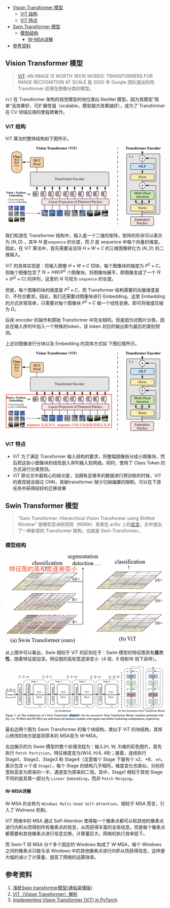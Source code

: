 - [Vision Transformer 模型](#vision-transformer-模型)
  - [ViT 结构](#vit-结构)
  - [ViT 特点](#vit-特点)
- [Swin Transformer 模型](#swin-transformer-模型)
  - [模型结构](#模型结构)
    - [W-MSA详解](#w-msa详解)
- [参考资料](#参考资料)

## Vision Transformer 模型

> [ViT](https://arxiv.org/pdf/2010.11929.pdf): AN IMAGE IS WORTH 16X16 WORDS: TRANSFORMERS FOR IMAGE RECOGNITION AT SCALE 是 2020 年 Google 团队提出的将 Transformer 应用在图像分类的模型。

`ViT` 在 Transformer 架构的视觉模型的地位类似 ResNet 模型。因为其模型“简单”且效果好，可扩展性强（scalable，模型越大效果越好），成为了 Transformer 在 CV 领域应用的里程碑著作。

### ViT 结构

ViT 算法的整体结构如下图所示。

![vit_model_overview](../../images/transformer_models/vit_model_overview.png)

我们知道在 Transformer 结构中，输入是一个二维的矩阵，矩阵的形状可以表示为 $(N,D)$ ，其中 $N$ 是`sequence` 的长度，而 $D$ 是 sequence 中每个向量的维度。因此，在 ViT 算法中，首先需要设法将 $H\times W\times C$ 的三维图像转化为 $(N,D)$ 的二维输入。

ViT 的具体实现是：将输入图像 $H\times W\times C$ 切块，每个图像块的维度为 $P^2\times C$，则每个图像包含了 $N = HW/P^2$ 个图像块。将图像块展平，即图像变成了一个 $N\times (P^2\times C)$ 的序列，这里的 $N$ 可视为 `sequence` 的长度。

但是，每个图像的块的维度是 $P^2\times C$，而 Transformer 结构需要的向量维度是 $D$，不符合要求。因此，我们还需要对图像块进行 Embedding。这里 Embedding 的方式非常简单，只需要对每个图像块 $P^2\times C$ 做一个线性变换，即可将维度压缩为 $D$。

后续 encoder 的操作和原始 Transformer 中完全相同。但是因为对图片分类，因此在输入序列中加入一个特殊的token，该 token 对应的输出即为最后的类别预测。

上述对图像进行分块以及 Embedding 的具体方式如 下图红框所示。

![vit_model_overview](../../images/transformer_models/vit_model_overview2.png)

### ViT 特点

- ViT 为了满足 Transformer 输入结构的要求，将整幅图像拆分成小图像块，然后把这些小图像块的线性嵌入序列输入到网络。同时，使用了 Class Token 的方式进行分类预测。
- ViT 原论文中最核心的结论是，当拥有足够多的数据进行预训练的时候，ViT 的表现就会超过 CNN，突破transformer 缺少归纳偏置的限制，可以在下游任务中获得较好的迁移效果

## Swin Transformer 模型

> “Swin Transformer: Hierarchical Vision Transformer using Shifted Window” 是微软亚洲研究院（MSRA）发表在 arXiv 上的[论文](https://arxiv.org/pdf/2103.14030.pdf)，文中提出了一种新型的 Transformer 架构，也就是 Swin Transformer。

### 模型结构

![Swin_Transformer](../../images/transformer_models/Swin_Transformer.png)

从上图中可以看出，Swin 相较于 ViT 的区别在于：Swim 模型的特征图具有**层次性**，随着特征层加深，特征图的高和宽逐渐变小（4 倍、8 倍和16 倍下采样）。

![Swin-T](../../images/transformer_models/Swin-T.png)

最右边两个图为 Swim Transformer 的每个块结构，类似于 ViT 的块结构，其核心修改的地方就是将原本的 MSA变为 W-MSA。

左边展示的为 Swim 模型的整个处理流程为：输入(H, W, 3)维的彩色图片，首先执行 `Patch Partition`，特征维度变为(W/4, H/4, 48)；接着，连续执行 Stage1、Stage2、Stage3 和 Stage4（注意每个 Stage 下面有个 x2、×6、×n，表示包含 n 个该 `Stage`），每个 Stage 的结构几乎相同，维度变化也类似，分别将宽和高变为原来的一半，通道变为原来的二倍。其中，Stage1 相较于其他 Stage 不同的是其第一部分为 `Linear Embedding`，而非 `Patch Merging`。

#### W-MSA详解

W-MSA 的全称为 `Windows Multi-head Self-Attention`，相较于 MSA 而言，引入了 Widnwos 机制。

ViT 网络中的 MSA 通过 Self-Attention 使得每一个像素点都可以和其他的像素点进行内积从而得到所有像素点的信息，从而获得丰富的全局信息。但是每个像素点都需要和其他像素点进行信息交换，计算量巨大，网络的执行效率低下。

而 Swin-T 将 MSA 分个多个固定的 Windows 构成了 W-MSA，每个 Windows 之间的像素点只能与该 Windows 中的其他像素点进行内积从而获得信息，这样便大幅的减小了计算量，提高了网络的运算效率。

## 参考资料

1. [浅析Swin transformer模型(通俗易懂版)](https://mp.weixin.qq.com/s/stjN0V32obq0mA0F1FDeRQ)
2. [ViT（Vision Transformer）解析](https://zhuanlan.zhihu.com/p/445122996)
3. [Implementing Vision Transformer (ViT) in PyTorch](https://towardsdatascience.com/implementing-visualttransformer-in-pytorch-184f9f16f632)